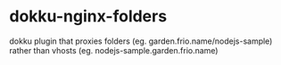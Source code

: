 dokku-nginx-folders
===================

dokku plugin that proxies folders (eg. garden.frio.name/nodejs-sample) rather than vhosts (eg. nodejs-sample.garden.frio.name)
